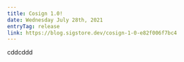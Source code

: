```yaml
---
title: Cosign 1.0!
date: Wednesday July 28th, 2021
entryTag: release
link: https://blog.sigstore.dev/cosign-1-0-e82f006f7bc4
---
```

cddcddd